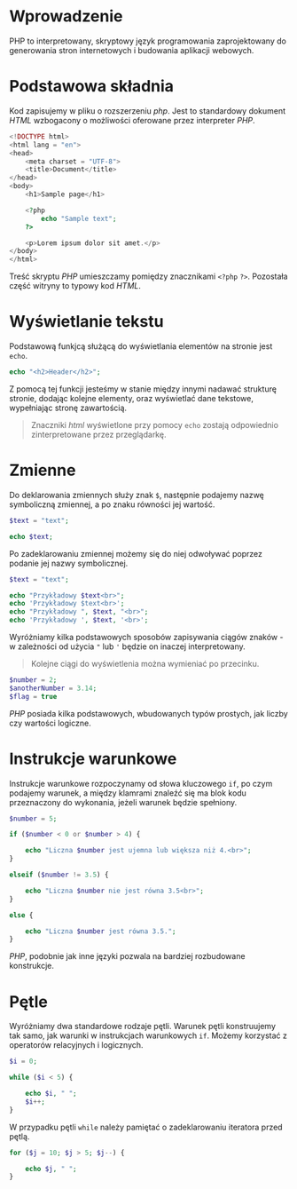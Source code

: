 # Wprowadzenie

PHP to interpretowany, skryptowy język programowania zaprojektowany do generowania stron internetowych i budowania aplikacji webowych.

# Podstawowa składnia

Kod zapisujemy w pliku o rozszerzeniu *php*. Jest to standardowy dokument *HTML* wzbogacony o możliwości oferowane przez interpreter *PHP*.

```php
<!DOCTYPE html>
<html lang = "en">
<head>
    <meta charset = "UTF-8">
    <title>Document</title>
</head>
<body>
    <h1>Sample page</h1>

    <?php
        echo "Sample text";
    ?>

    <p>Lorem ipsum dolor sit amet.</p>
</body>
</html>
```

Treść skryptu *PHP* umieszczamy pomiędzy znacznikami `<?php` `?>`. Pozostała część witryny to typowy kod *HTML*.

# Wyświetlanie tekstu

Podstawową funkjcą służącą do wyświetlania elementów na stronie jest `echo`.

```php
echo "<h2>Header</h2>";
```

Z pomocą tej funkcji jesteśmy w stanie między innymi nadawać strukturę stronie, dodając kolejne elementy, oraz wyświetlać dane tekstowe, wypełniając stronę zawartością.

> Znaczniki *html* wyświetlone przy pomocy `echo` zostają odpowiednio zinterpretowane przez przeglądarkę.

# Zmienne

Do deklarowania zmiennych służy znak `$`, następnie podajemy nazwę symboliczną zmiennej, a po znaku równości jej wartość.

```php
$text = "text";

echo $text;
```

Po zadeklarowaniu zmiennej możemy się do niej odwoływać poprzez podanie jej nazwy symbolicznej.

```php
$text = "text";

echo "Przykładowy $text<br>";
echo 'Przykładowy $text<br>';
echo "Przykładowy ", $text, "<br>";
echo 'Przykładowy ', $text, '<br>';
```

Wyróżniamy kilka podstawowych sposobów zapisywania ciągów znaków - w zależności od użycia `"` lub `'` będzie on inaczej interpretowany.

> Kolejne ciągi do wyświetlenia można wymieniać po przecinku.

```php
$number = 2;
$anotherNumber = 3.14;
$flag = true
```

*PHP* posiada kilka podstawowych, wbudowanych typów prostych, jak liczby czy wartości logiczne.

# Instrukcje warunkowe

Instrukcje warunkowe rozpoczynamy od słowa kluczowego `if`, po czym podajemy warunek, a między klamrami znaleźć się ma blok kodu przeznaczony do wykonania, jeżeli warunek będzie spełniony.

```php
$number = 5;

if ($number < 0 or $number > 4) {

    echo "Liczna $number jest ujemna lub większa niż 4.<br>";
}

elseif ($number != 3.5) {

    echo "Liczna $number nie jest równa 3.5<br>";
}

else {

    echo "Liczna $number jest równa 3.5.";
}
```

*PHP*, podobnie jak inne języki pozwala na bardziej rozbudowane konstrukcje.

# Pętle

Wyróżniamy dwa standardowe rodzaje pętli. Warunek pętli konstruujemy tak samo, jak warunki w instrukcjach warunkowych `if`. Możemy korzystać z operatorów relacyjnych i logicznych.

```php
$i = 0;

while ($i < 5) {

    echo $i, " ";
    $i++;
}
```

W przypadku pętli `while` należy pamiętać o zadeklarowaniu iteratora przed pętlą.

```php
for ($j = 10; $j > 5; $j--) {

    echo $j, " ";
}
```